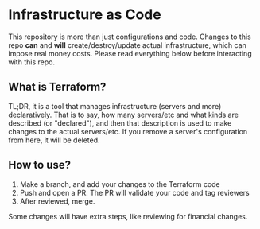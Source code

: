 # Infrastructure as Code

This repository is more than just configurations and code. Changes to this repo **can** and
**will** create/destroy/update actual infrastructure, which can impose real money costs.
Please read everything below before interacting with this repo.

## What is Terraform?

TL;DR, it is a tool that manages infrastructure (servers and more) declaratively. That is to say,
how many servers/etc and what kinds are described (or "declared"), and then that description is
used to make changes to the actual servers/etc. If you remove a server's configuration from here,
it will be deleted.

## How to use?

1. Make a branch, and add your changes to the Terraform code
2. Push and open a PR. The PR will validate your code and tag reviewers
3. After reviewed, merge.

Some changes will have extra steps, like reviewing for financial changes.
